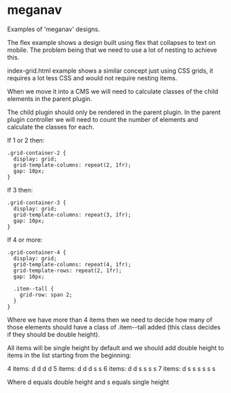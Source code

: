 # meganav

Examples of 'meganav' designs.

The flex example shows a design built using flex that collapses to text on mobile.
The problem being that we need to use a lot of nesting to achieve this.

index-grid.html example shows a similar concept just using CSS grids, it
requires a lot less CSS and would not require nesting items.

When we move it into a CMS we will need to calculate classes of the child
elements in the parent plugin.

The child plugin should only be rendered in the parent plugin. In the parent plugin 
controller we will need to count the number of elements and calculate the classes
for each.

If 1 or 2 then:

```
.grid-container-2 {
  display: grid;
  grid-template-columns: repeat(2, 1fr);
  gap: 10px;
}
```

If 3 then:

```
.grid-container-3 {
  display: grid;
  grid-template-columns: repeat(3, 1fr);
  gap: 10px;
}
```

If 4 or more:

```
.grid-container-4 {
  display: grid;
  grid-template-columns: repeat(4, 1fr);
  grid-template-rows: repeat(2, 1fr);
  gap: 10px;

  .item--tall {
    grid-row: span 2;
  }
}

```

Where we have more than 4 items then we need to decide how many of those elements
should have a class of .item--tall added (this class decides if they should be
double height).

All items will be single height by default and we should add double height to items in
the list starting from the beginning:

4 items: d d d d
5 items: d d d s s
6 items: d d s s s s
7 items: d s s s s s s

Where d equals double height and s equals single height
